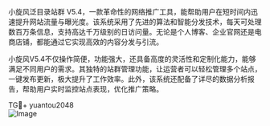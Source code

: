小旋风泛目录站群 V5.4，一款革命性的网络推广工具，能帮助用户在短时间内迅速提升网站流量与曝光度。该系统采用了先进的算法和智能分发技术，每天可处理数百万条信息，支持高达千万级别的日访问量。无论是个人博客、企业官网还是电商店铺，都能通过它实现高效的内容分发与引流。

小旋风V5.4不仅操作简便，功能强大，还具备高度的灵活性和定制化能力，能够满足不同用户的需求。其独特的站群管理功能，让运营者可以轻松管理多个站点，一键发布更新，极大提升了工作效率。此外，该系统还配备了详尽的数据分析报告，帮助用户实时监控站点表现，优化推广策略。

TG💪+ yuantou2048  
![Image](https://github.com/user-attachments/assets/42a5a4a5-fea9-4a1d-8aa0-73e57e430cca)
